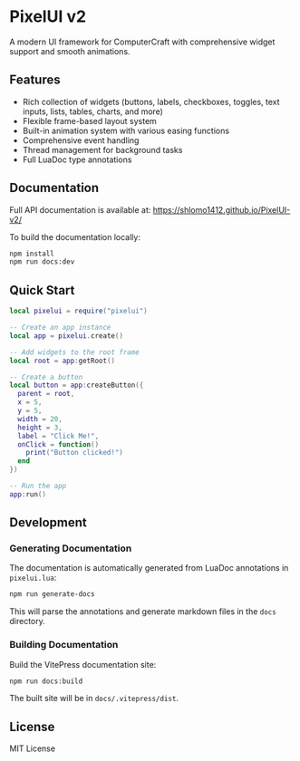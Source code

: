 # PixelUI v2

A modern UI framework for ComputerCraft with comprehensive widget support and smooth animations.

## Features

- Rich collection of widgets (buttons, labels, checkboxes, toggles, text inputs, lists, tables, charts, and more)
- Flexible frame-based layout system
- Built-in animation system with various easing functions
- Comprehensive event handling
- Thread management for background tasks
- Full LuaDoc type annotations

## Documentation

Full API documentation is available at: https://shlomo1412.github.io/PixelUI-v2/

To build the documentation locally:

```bash
npm install
npm run docs:dev
```

## Quick Start

```lua
local pixelui = require("pixelui")

-- Create an app instance
local app = pixelui.create()

-- Add widgets to the root frame
local root = app:getRoot()

-- Create a button
local button = app:createButton({
  parent = root,
  x = 5,
  y = 5,
  width = 20,
  height = 3,
  label = "Click Me!",
  onClick = function()
    print("Button clicked!")
  end
})

-- Run the app
app:run()
```

## Development

### Generating Documentation

The documentation is automatically generated from LuaDoc annotations in `pixelui.lua`:

```bash
npm run generate-docs
```

This will parse the annotations and generate markdown files in the `docs` directory.

### Building Documentation

Build the VitePress documentation site:

```bash
npm run docs:build
```

The built site will be in `docs/.vitepress/dist`.

## License

MIT License
